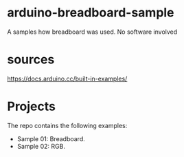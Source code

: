 # arduino-breadboard-sample
A samples how breadboard was used. No software involved

# sources
https://docs.arduino.cc/built-in-examples/

# Projects
The repo contains the following examples:
- Sample 01: Breadboard.
- Sample 02: RGB.
